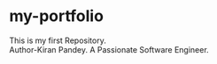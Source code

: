 # my-portfolio
This is my first Repository.
<br>
Author-Kiran Pandey.
A Passionate Software Engineer.
